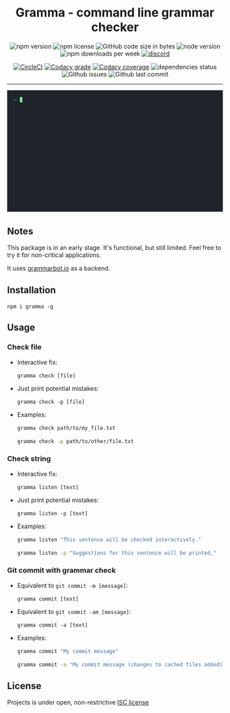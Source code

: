 <h1 align="center">Gramma - command line grammar checker</h1>
<div align="center">
<img src="https://img.shields.io/npm/v/gramma.svg" alt="npm version">
<img src="https://img.shields.io/npm/l/gramma.svg" alt="npm license">
<img src="https://img.shields.io/github/languages/code-size/caderek/gramma.svg" alt="GitHub code size in bytes">
<img src="https://img.shields.io/node/v/gramma.svg" alt="node version">
<img src="https://img.shields.io/npm/dw/gramma.svg" alt="npm downloads per week">
<a href="https://discord.gg/6RjmNx6" target="_blank"><img src="https://img.shields.io/discord/602308081279303692.svg" alt="discord"></a>

<a href="https://circleci.com/gh/caderek/gramma/tree/master" target="_blank"><img src="https://img.shields.io/circleci/build/github/caderek/gramma.svg" alt="CircleCI"></a>
<a href="https://www.codacy.com/app/caderek/gramma?utm_source=github.com&utm_medium=referral&utm_content=caderek/gramma&utm_campaign=Badge_Grade" target="_blank"><img src="https://img.shields.io/codacy/grade/47a1c8bb12644bd6a0303d642db1cdae.svg" alt="Codacy grade"></a>
<a href="https://www.codacy.com/app/caderek/gramma?utm_source=github.com&utm_medium=referral&utm_content=caderek/gramma&utm_campaign=Badge_Coverage" target="_blank"><img src="https://img.shields.io/codacy/coverage/47a1c8bb12644bd6a0303d642db1cdae.svg" alt="Codacy coverage"></a>
<img src="https://img.shields.io/david/caderek/gramma.svg" alt="dependencies status">
<img src="https://img.shields.io/github/issues-raw/caderek/gramma.svg" alt="Github issues">
<img src="https://img.shields.io/github/last-commit/caderek/gramma.svg" alt="Github last commit">

<hr>

<img src="docs/example.gif" alt="Example">
</div>

## Notes

This package is in an early stage. It's functional, but still limited.
Feel free to try it for non-critical applications.

It uses [grammarbot.io](https://www.grammarbot.io/) as a backend.

## Installation

```
npm i gramma -g
```

## Usage

### Check file

- Interactive fix:

  ```
  gramma check [file]
  ```

- Just print potential mistakes:

  ```
  gramma check -p [file]
  ```

- Examples:

  ```sh
  gramma check path/to/my_file.txt
  ```

  ```sh
  gramma check -p path/to/other/file.txt
  ```

### Check string

- Interactive fix:

  ```
  gramma listen [text]
  ```

- Just print potential mistakes:

  ```
  gramma listen -p [text]
  ```

- Examples:

  ```sh
  gramma listen "This sentence will be checked interactively."
  ```

  ```sh
  gramma listen -p "Suggestions for this sentence will be printed."
  ```

### Git commit with grammar check

- Equivalent to `git commit -m [message]`:

  ```
  gramma commit [text]
  ```

- Equivalent to `git commit -am [message]`:

  ```
  gramma commit -a [text]
  ```

- Examples:

  ```sh
  gramma commit "My commit message"
  ```

  ```sh
  gramma commit -a "My commit message (changes to cached files added)"
  ```

## License

Projects is under open, non-restrictive [ISC license](LICENSE)
